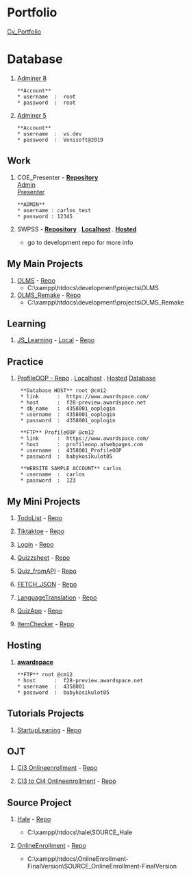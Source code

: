 # Portfolio
[Cv_Portfolio](https://carlozzzzz.github.io/CV_Portfolio/)

# Database

1. [Adminer 8](http://localhost/adminer.php?username=root&db=olms_remake)

       **Account**
       * username  :  root
       * password  :  root
   
2. [Adminer 5](http://localhost/adminer.php?username=vs.dev)

       **Account**
       * username  :  vs.dev
       * password  :  Venisoft@2019


## Work

1. COE_Presenter - [**Repository**](https://github.com/YourConferenceLive/webapp)  
   [Admin](http://localhost/webapp/MyCEA/admin)  
   [Presenter](http://localhost/webapp/MyCEA/presenter)  
   
       **ADMIN**
       * username : carlos_test
       * password : 12345
  
3. SWPSS - [**Repository**](https://github.com/Carlozzzzz/SWPSS) . [**Localhost**](http://localhost/SWPSS) . [**Hosted**](https://www.tbccom.com/SWPSS/)
   
      * go to development repo for more info

## My Main Projects
1. [OLMS](http://localhost/development/projects/OLMS/admin/index.php) - [Repo](https://github.com/Carlozzzzz/OLMS_Remake)
   * C:\xampp\htdocs\development\projects\OLMS
2. [OLMS_Remake](http://localhost/development/projects/OLMS_Remake/public/admin) - [Repo](https://github.com/Carlozzzzz/OLMS_Remake)
   * C:\xampp\htdocs\development\projects\OLMS_Remake  


## Learning
1. [JS_Learning](http://jspracticecarlos.atwebpages.com/) - [Local](http://localhost/development/practice/JS_Learning/Fundamentals/) - [Repo](https://github.com/Carlozzzzz/JS_Learning) 


## Practice

1. [ProfileOOP - Repo](https://github.com/Carlozzzzz/PHP_proj_ProfileOOP) . 
   [Localhost](http://localhost/development/projects/PHP_proj_ProfileOOP) .
   [Hosted](http://profileoop.atwebpages.com/index.php)
   [Database](https://supportindeed.com/phpMyAdmin/index.php?server=1&xck=1085841902)
        
        **Database HOST** root @cm12
        * link      :  https://www.awardspace.com/
        * host      :  f28-preview.awardspace.net
        * db_name   :  4358001_ooplogin
        * username  :  4358001_ooplogin
        * password  :  4358001_ooplogin
        
        **FTP** ProfileOOP @cm12
        * link      :  https://www.awardspace.com/
        * host      :  profileoop.atwebpages.com
        * username  :  4358001_ProfileOOP
        * password  :  babykosikulot05
        
        **WEBSITE SAMPLE ACCOUNT** carlos
        * username  :  carlos
        * password  :  123
  
      
## My Mini Projects
1. [TodoList](http://localhost/development/practice/CI4_Learning/CI4_TodoList/public/) - [Repo](https://github.com/Carlozzzzz/CI4_Learning/tree/main/CI4_TodoList)

2. [Tiktaktoe](http://localhost/development/practice/CI4_Learning/CI4_Tiktaktoe/public/) - [Repo](https://github.com/Carlozzzzz/CI4_Learning/tree/main/CI4_Tiktaktoe)

3. [Login](http://localhost/development/practice/CI4_Learning/CI4_Login/public/) - [Repo](https://github.com/Carlozzzzz/CI4_Learning/tree/main/CI4_Login)

4. [Quizzsheet](http://localhost/development/practice/CI4_Learning/CI4_Quizzsheet/public/) - [Repo](https://github.com/Carlozzzzz/CI4_Learning/tree/main/CI4_Quizzsheet)

5. [Quiz_fromAPI](http://localhost/development/practice/CI4_Learning/CI4_Quiz_fromAPI/public/) - [Repo](https://github.com/Carlozzzzz/CI4_Learning/tree/main/CI4_Quiz_fromAPI)

6. [FETCH_JSON](http://localhost/development/practice/CI4_Learning/CI4_FETCH_JSON/public/) - [Repo](https://github.com/Carlozzzzz/CI4_Learning/tree/main/CI4_FETCH_JSON)

7. [LanguageTranslation](http://localhost/development/practice/CI4_Learning/CI4_LanguageTranslation/public/) - [Repo](https://github.com/Carlozzzzz/CI4_Learning/tree/main/CI4_LanguageTranslation)

8. [QuizApp](http://localhost/development/practice/Laravel9_Learning/__practice_project/QuizApp/public/) - [Repo](https://github.com/Carlozzzzz/Laravel9_Learning/tree/main/__practice_project/QuizApp)

9. [ItemChecker](http://127.0.0.1:8000/) - [Repo](https://github.com/Carlozzzzz/Laravel9_Learning/tree/main/__practice_project/ItemChecker)

## Hosting

1. [**awardspace**](https://cp1.awardspace.net/)
   
       **FTP** root @cm12
       * host      :  f28-preview.awardspace.net
       * username  :  4358001
       * password  :  babykosikulot05


## Tutorials Projects

1. [StartupLeaning](http://localhost/development/practice/Laravel9_Learning/__practice_project/ItemChecker/public/) - [Repo](https://github.com/Carlozzzzz/Laravel9_Learning/tree/main/__practice_project/ItemChecker)

## OJT

1. [CI3 Onlineenrollment](http://djapinhs-enrollment.online-webapp.site/) - [Repo](https://github.com/JustineLouis/OnlineEnrollment)

2. [CI3 to CI4 Onlineenrollment](http://localhost/development/projects/Onlineenrollment_ci3toci4/Onlineenrollment_ci3toci4/public/) - [Repo](https://github.com/Carlozzzzz/Onlineenrollment_ci3toci4)


## Source Project

1. [Hale](http://localhost/hale/SOURCE_Hale/) - [Repo](https://github.com/Carlozzzzz/SOURCE_Hale)
   * C:\xampp\htdocs\hale\SOURCE_Hale
   
3. [OnlineEnrollment](http://localhost/OnlineEnrollment-FinalVersion/SOURCE_OnlineEnrollment-FinalVersion/) - [Repo](https://github.com/Carlozzzzz/SOURCE_OnlineEnrollment-FinalVersion)
   * C:\xampp\htdocs\OnlineEnrollment-FinalVersion\SOURCE_OnlineEnrollment-FinalVersion

